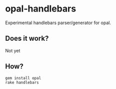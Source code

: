 # opal-handlebars

Experimental handlebars parser/generator for opal.

## Does it work?

Not yet

## How?

    gem install opal
    rake handlebars

